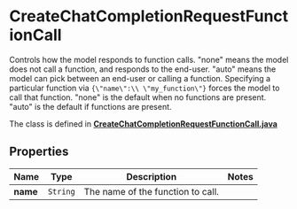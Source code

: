 

# CreateChatCompletionRequestFunctionCall

Controls how the model responds to function calls. \"none\" means the model does not call a function, and responds to the end-user. \"auto\" means the model can pick between an end-user or calling a function.  Specifying a particular function via `{\"name\":\\ \"my_function\"}` forces the model to call that function. \"none\" is the default when no functions are present. \"auto\" is the default if functions are present.

The class is defined in **[CreateChatCompletionRequestFunctionCall.java](../../src/main/java/org/openapitools/model/CreateChatCompletionRequestFunctionCall.java)**

## Properties

Name | Type | Description | Notes
------------ | ------------- | ------------- | -------------
**name** | `String` | The name of the function to call. | 



